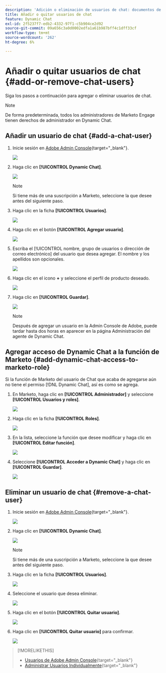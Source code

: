 ```yaml
---
description: 'Adición o eliminación de usuarios de chat: documentos de Marketo: documentación del producto'
title: Añadir o quitar usuarios de chat
feature: Dynamic Chat
exl-id: 2f5237f7-edb2-4332-97f1-c5b904ce2d92
source-git-commit: 09a656c3a0d0002edfa1a61b987bff4c1dff33cf
workflow-type: tm+mt
source-wordcount: '262'
ht-degree: 6%

---
```


# Añadir o quitar usuarios de chat {#add-or-remove-chat-users}

Siga los pasos a continuación para agregar o eliminar usuarios de chat.

>[!NOTE]
>
>De forma predeterminada, todos los administradores de Marketo Engage tienen derechos de administrador en Dynamic Chat.

## Añadir un usuario de chat {#add-a-chat-user}

1. Inicie sesión en [Adobe Admin Console](https://adminconsole.adobe.com/){target="_blank"}.

   ![](assets/add-or-remove-chat-users-1.png)

1. Haga clic en **[!UICONTROL Dynamic Chat]**.

   ![](assets/add-or-remove-chat-users-2.png)

   >[!NOTE]
   >
   >Si tiene más de una suscripción a Marketo, seleccione la que desee antes del siguiente paso.

1. Haga clic en la ficha **[!UICONTROL Usuarios]**.

   ![](assets/add-or-remove-chat-users-3.png)

1. Haga clic en el botón **[!UICONTROL Agregar usuario]**.

   ![](assets/add-or-remove-chat-users-4.png)

1. Escriba el [!UICONTROL nombre, grupo de usuarios o dirección de correo electrónico] del usuario que desea agregar. El nombre y los apellidos son opcionales.

   ![](assets/add-or-remove-chat-users-5.png)

1. Haga clic en el icono **+** y seleccione el perfil de producto deseado.

   ![](assets/add-or-remove-chat-users-6.png)

1. Haga clic en **[!UICONTROL Guardar]**.

   ![](assets/add-or-remove-chat-users-7.png)

   >[!NOTE]
   >
   >Después de agregar un usuario en la Admin Console de Adobe, puede tardar hasta dos horas en aparecer en la página Administración del agente de Dynamic Chat.

## Agregar acceso de Dynamic Chat a la función de Marketo {#add-dynamic-chat-access-to-marketo-role}

Si la función de Marketo del usuario de Chat que acaba de agregarse aún no tiene el permiso [!DNL Dynamic Chat], así es como se agrega.

1. En Marketo, haga clic en **[!UICONTROL Administrador]** y seleccione **[!UICONTROL Usuarios y roles]**.

   ![](assets/add-or-remove-chat-users-8.png)

1. Haga clic en la ficha **[!UICONTROL Roles]**.

   ![](assets/add-or-remove-chat-users-9.png)

1. En la lista, seleccione la función que desee modificar y haga clic en **[!UICONTROL Editar función]**.

   ![](assets/add-or-remove-chat-users-10.png)

1. Seleccione **[!UICONTROL Acceder a Dynamic Chat]** y haga clic en **[!UICONTROL Guardar]**.

   ![](assets/add-or-remove-chat-users-11.png)

## Eliminar un usuario de chat {#remove-a-chat-user}

1. Inicie sesión en [Adobe Admin Console](https://adminconsole.adobe.com/){target="_blank"}.

   ![](assets/add-or-remove-chat-users-12.png)

1. Haga clic en **[!UICONTROL Dynamic Chat]**.

   ![](assets/add-or-remove-chat-users-13.png)

   >[!NOTE]
   >
   >Si tiene más de una suscripción a Marketo, seleccione la que desee antes del siguiente paso.

1. Haga clic en la ficha **[!UICONTROL Usuarios]**.

   ![](assets/add-or-remove-chat-users-14.png)

1. Seleccione el usuario que desea eliminar.

   ![](assets/add-or-remove-chat-users-15.png)

1. Haga clic en el botón **[!UICONTROL Quitar usuario]**.

   ![](assets/add-or-remove-chat-users-16.png)

1. Haga clic en **[!UICONTROL Quitar usuario]** para confirmar.

   ![](assets/add-or-remove-chat-users-17.png)

>[!MORELIKETHIS]
>
>* [Usuarios de Adobe Admin Console](https://helpx.adobe.com/es/enterprise/using/users.html){target="_blank"}
>* [Administrar Usuarios Individualmente](https://helpx.adobe.com/es/enterprise/using/manage-users-individually.html){target="_blank"}
